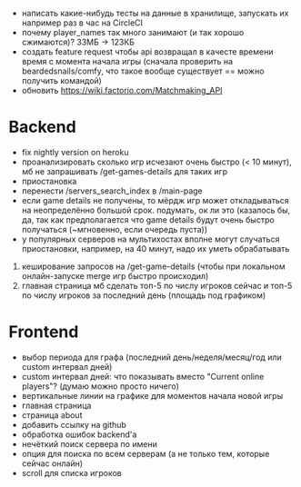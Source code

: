 * написать какие-нибудь тесты на данные в хранилище, запускать их например раз в час на CircleCI
* почему player_names так много занимают (и так хорошо сжимаются)? 33МБ → 123КБ
* создать feature request чтобы api возвращал в качесте времени время с момента начала игры (сначала проверить на beardedsnails/comfy, что такое вообще существует == можно получить командой)
* обновить https://wiki.factorio.com/Matchmaking_API

# Backend
* fix nightly version on heroku
* проанализировать сколько игр исчезают очень быстро (< 10 минут), мб не запрашивать /get-games-details для таких игр
* приостановка
* перенести /servers_search_index в /main-page
* если game details не получены, то мёрдж игр может откладываться на неопределённо большой срок. подумать, ок ли это (казалось бы, да, так как  предполагается что game details будут очень быстро получаться (~мгновенно, если очередь пуста))
* у популярных серверов на мультихостах вполне могут случаться приостановки, например, на 40 минут, надо их уметь обрабатывать

1. кеширование запросов на /get-game-details (чтобы при локальном онлайн-запуске merge игр быстро происходил)
2. главная страница
    мб сделать топ-5 по числу игроков сейчас и топ-5 по числу игроков за последний день (площадь под графиком)

# Frontend
* выбор периода для графа (последний день/неделя/месяц/год или custom интервал дней)
* custom интервал дней: что показывать вместо "Current online players"? (думаю можно просто ничего)
* вертикальные линии на графике для моментов начала новой игры
* главная страница
* страница about
* добавить ссылку на github
* обработка ошибок backend'а
* нечёткий поиск сервера по имени
* опция для поиска по всем серверам (а не только тем, которые сейчас онлайн)
* scroll для списка игроков
